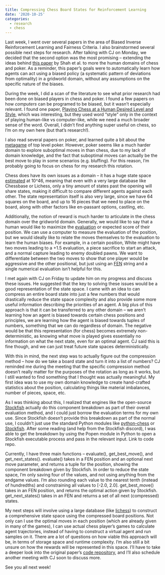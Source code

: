 ```yaml
---
title: Compressing Chess Board States for Reinforcement Learning
date: '2020-10-25'
categories:
  - research
  - chess
---
```


Last week, I went over several papers in the area of Biased Inverse Reinforcement Learning and Fairness Criteria. I also brainstormed several possible next steps for research. After talking with CJ on Monday, we decided that the second option was the most promising – extending the ideas behind [this paper](http://proceedings.mlr.press/v97/shah19a/shah19a.pdf) by Shah et al. to more the human domains of chess and poker. As a reminder, this paper’s goals were to automatically learn how agents can act using a biased policy (a systematic pattern of deviations from optimality) in a gridworld domain, without any assumptions on the specific nature of the biases.

During the week, I did a scan of the literature to see what prior research had been done on biased players in chess and poker. I found a few papers on how _computers_ can be programed to be biased, but it wasn’t especially relevant. I found one paper, [Playing Chess at a Human Desired Level and Style](https://dl.acm.org/doi/pdf/10.1145/3349537.3351904?casa_token=yu2dWWXr0xkAAAAA:AGptiu2h3N3e_o2DF-HkHjLc4snugOL83rD2IAIUmHRzsSevOQXcZxDYRqxFntigvydahw7raf2g), which was interesting, but they used word “style” only in the context of playing human-like vs computer-like, while we need a much broader sense of the word. Overall, I didn’t find anything super useful on chess, so I’m on my own here (but that’s research!).

I also read several papers on poker, and learned quite a bit about the [metagame](metagame) of top level poker. However, poker seems like a much harder domain to explore suboptimal moves in than chess, due to my lack of domain knowledge, and the fact that suboptimal moves can actually be the best move to play in some scenarios (e.g. bluffing). For this reason, I’m probably going to focus on chess for my research this rotation.

Chess does have its own issues as a domain – it has a huge state space [estimated](https://www.chessprogramming.org/Chess) at 10^46, meaning that even with a very large database like Chessbase or Lichess, only a tiny amount of states past the opening will share states, making it difficult to compare different agents against each other. The state representation itself is also very large, since we have 64 squares on the board, and up to 16 pieces that we need to place on the board, along with other factors like en-passant options, castling, etc.

Additionally, the notion of reward is much harder to articulate in the chess domain over the gridworld domain. Generally, we would like to say that a human would like to maximize the [evaluation](https://www.chessprogramming.org/Evaluation) or expected score of their position. We can use a computer to measure the evaluation of the position, but we would ideally like to relate the moves themselves to the evaluation to learn the human biases. For example, in a certain position, White might have two moves leading to a +1.5 evaluation, a piece sacrifice to start an attack, and a normal capture leading to enemy doubled pawns. We want to differentiate between the two moves to show that one player would be aggressive and the other positional, but just using an [FEN](https://en.wikipedia.org/wiki/Forsyth%E2%80%93Edwards_Notation) string and a single numerical evaluation isn’t helpful for this.

I met again with CJ on Friday to update him on my progress and discuss these issues. He suggested that the key to solving these issues would be a good representation of the state space. I came with an idea to can compress an entire board state into just a few numbers that would drastically reduce the state space complexity and also provide some more useful information describing the priorities of an agent. A big plus of this approach is that it can be transferred to any other domain – we aren’t learning how an agent is biased towards certain chess positions and principles, we are learning how the agent is biased towards tuples of numbers, something that we can do regardless of domain. The negative would be that this representation (for chess) becomes extremely non-deterministic, as knowing what move is played gives essentially no information on what the next state, even for an optimal agent. CJ said this is fine though, and we can just treat future state spaces deterministically.

With this in mind, the next step was to actually figure out the compression method – how do we take a board state and turn it into a list of numbers? CJ reminded me during the meeting that the specific compression method doesn’t really matter for the purposes of the rotation as long as it works, but I still wanted to find something that I thought was actually meaningful. My first idea was to use my own domain knowledge to create hand-crafted statistics about the position, calculating things like material imbalances, number of pieces, space, etc.

As I was thinking about this, I realized that engines like the open-source [Stockfish](https://hxim.github.io/Stockfish-Evaluation-Guide/) actually do this component breakdown as part of their overall evaluation method, and I could just borrow the evaluation terms for my own use. Since Stockfish doesn’t provide this breakdown as part of the normal use, I couldn’t just use the standard Python modules like [python-chess](https://python-chess.readthedocs.io/en/latest/) or [Stockfish](https://pypi.org/project/stockfish/). After some reading (and help from the Stockfish discord), I was able to get the breakdown by using the Popen module in Python to open a Stockfish executable process and pass in the relevant input. Link to code repo.

Currently, I have three main functions – evaluate(), get_best_move(), and get_next_states(). evaluate() takes in a FEN position and an optional next move parameter, and returns a tuple for the position, showing the component breakdown given by Stockfish. In order to reduce the state space, I’m only saving four of the values, and not using anything from the endgame values. I’m also rounding each value to the nearest tenth (instead of hundredths) and constraining all values to [-2.0, 2.0]. get_best_move() takes in an FEN position, and returns the optimal action given by Stockfish. get_next_states() takes in an FEN and returns a set of all next (compressed) states.

My next steps will involve using a large database (like [lichess](https://database.lichess.org/)) to construct a comprehensive state space using the compressed board positions. Not only can I use the optimal moves in each position (which are already given in many of the games), I can use actual chess player’s games to calculate agent trajectories, instead of having to construct a virtual agent and run samples on it. There are a lot of questions on how viable this approach will be, in terms of storage space and runtime complexity. I’m also still a bit unsure on how the rewards will be represented in this space. I’ll have to take a deeper look into the original paper’s [code repository](https://github.com/HumanCompatibleAI/learning_biases), and I’ll also schedule another meeting with CJ soon to discuss more.

See you all next week!
